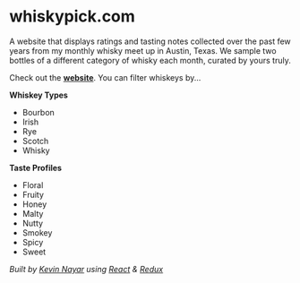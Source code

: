 # whiskypick.com
A website that displays ratings and tasting notes collected over the past few years from my monthly whisky meet up in Austin, Texas. We sample two bottles of a different category of whisky each month, curated by yours truly.

Check out the [**website**](https://kevinnayar.github.io/whiskypick). You can filter whiskeys by...

**Whiskey Types**
* Bourbon
* Irish
* Rye
* Scotch
* Whisky

**Taste Profiles**
* Floral
* Fruity
* Honey
* Malty
* Nutty
* Smokey
* Spicy
* Sweet

_Built by [Kevin Nayar](https://kevinnayar.github.io/) using [React](https://facebook.github.io/react/) & [Redux](http://redux.js.org/)_
